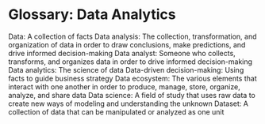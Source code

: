 # Glossary: Data Analytics

Data: A collection of facts
Data analysis: The collection, transformation, and organization of data in order to draw conclusions, make predictions, and drive informed decision-making
Data analyst: Someone who collects, transforms, and organizes data in order to drive informed decision-making
Data analytics: The science of data
Data-driven decision-making: Using facts to guide business strategy
Data ecosystem: The various elements that interact with one another in order to produce, manage, store, organize, analyze, and share data
Data science: A field of study that uses raw data to create new ways of modeling and understanding the unknown 
Dataset: A collection of data that can be manipulated or analyzed as one unit 
